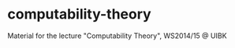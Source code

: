 computability-theory
====================

Material for the lecture "Computability Theory", WS2014/15 @ UIBK
